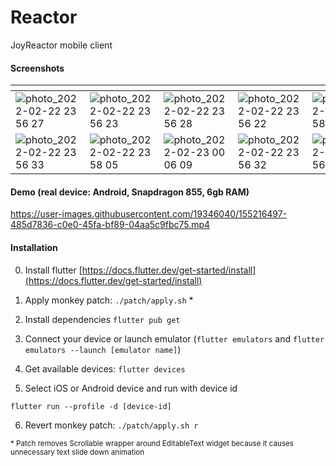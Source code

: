 # Reactor

JoyReactor mobile client

#### Screenshots


|<!-- -->|<!-- -->|<!-- -->|<!-- -->|<!-- -->|
|-|-|-|-|-|
![photo_2022-02-22 23 56 27](https://user-images.githubusercontent.com/19346040/155218219-ee7cd220-4782-4cb9-8e74-06ec6e796923.jpeg) | ![photo_2022-02-22 23 56 23](https://user-images.githubusercontent.com/19346040/155218223-a701d8bf-fcb4-414e-a0be-6142f4c59521.jpeg) | ![photo_2022-02-22 23 56 28](https://user-images.githubusercontent.com/19346040/155218217-fa795bb7-fd2e-4475-817e-965fdf15ec98.jpeg) | ![photo_2022-02-22 23 56 22](https://user-images.githubusercontent.com/19346040/155218225-180ae0f1-9abf-4c3e-bb74-31ed35470f3e.jpeg) | ![photo_2022-02-22 23 58 06](https://user-images.githubusercontent.com/19346040/155218200-83f8b364-60fc-41a5-a70a-410111ae4525.jpeg)
![photo_2022-02-22 23 56 33](https://user-images.githubusercontent.com/19346040/155218209-7894c6f1-0c12-4e35-a9d7-fa67d315dca2.jpeg) | ![photo_2022-02-22 23 58 05](https://user-images.githubusercontent.com/19346040/155218205-8ca2d874-a58c-4d1d-8693-70de281b8f68.jpeg) | ![photo_2022-02-23 00 06 09](https://user-images.githubusercontent.com/19346040/155219462-1e9d6d93-d157-4118-b80d-9ab83303e9e1.jpeg) | ![photo_2022-02-22 23 56 32](https://user-images.githubusercontent.com/19346040/155218210-7d929ffd-185e-48fa-8ceb-d274a80ab63f.jpeg) | ![photo_2022-02-22 23 56 31](https://user-images.githubusercontent.com/19346040/155218213-869ac334-259b-4262-bbbc-859b8e837067.jpeg) 

#### Demo (real device: Android, Snapdragon 855, 6gb RAM)

https://user-images.githubusercontent.com/19346040/155216497-485d7836-c0e0-45fa-bf89-04aa5c9fbc75.mp4


#### Installation

0. Install flutter [https://docs.flutter.dev/get-started/install](https://docs.flutter.dev/get-started/install)

1. Apply monkey patch: `./patch/apply.sh` *

2. Install dependencies `flutter pub get` 

3. Connect your device or launch emulator (`flutter emulators` and `flutter emulators --launch [emulator name]`)

4. Get available devices: `flutter devices`

5. Select iOS or Android device and run with device id
```shell
flutter run --profile -d [device-id]
```

6. Revert monkey patch: `./patch/apply.sh r`

<sup>* Patch removes Scrollable wrapper around EditableText widget because it causes unnecessary text slide down animation</sup>
